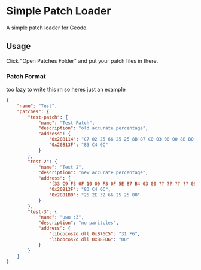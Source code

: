 # Simple Patch Loader

A simple patch loader for Geode.

## Usage

Click "Open Patches Folder" and put your patch files in there.

### Patch Format

too lazy to write this rn so heres just an example

```json
{
    "name": "Test",
    "patches": {
        "test-patch": {
            "name": "Test Patch",
            "description": "old accurate percentage",
            "address": {
                "0x208114": "C7 02 25 66 25 25 8B 87 C0 03 00 00 8B B0 04 01 00 00 F3 0F 5A C0 83 EC 08 F2 0F 11 04 24 83 EC 04 89 14 24 90",
                "0x20813F": "83 C4 0C"
            }
        },
        "test-2": {
            "name": "Test 2",
            "description": "new accurate percentage",
            "address": {
                "[33 C9 F3 0F 10 00 F3 0F 5E 87 B4 03 00 ?? ?? ?? ?? 05]": "F3 0F 10 00 F3 0F 5E 87 B4 03 00 00 BA ref:0x2E65C0 F3 0F 59 02 0F 2F 02 76 04 F3 0F 10 02 8B 87 C0 03 00 00 8B B0 04 01 00 00 F3 0F 5A C0 83 EC 08 F2 0F 11 04 24 68 ref:0x2881B0",
                "0x20813F": "83 C4 0C",
                "0x2881B0": "25 2E 32 66 25 25 00"
            }
        },
        "test-3": {
            "name": "uwu :3",
            "description": "no paritcles",
            "address": {
                "libcocos2d.dll 0xB76C5": "31 F6",
                "libcocos2d.dll 0xB8ED6": "00"
            }
        }
    }
}
```
